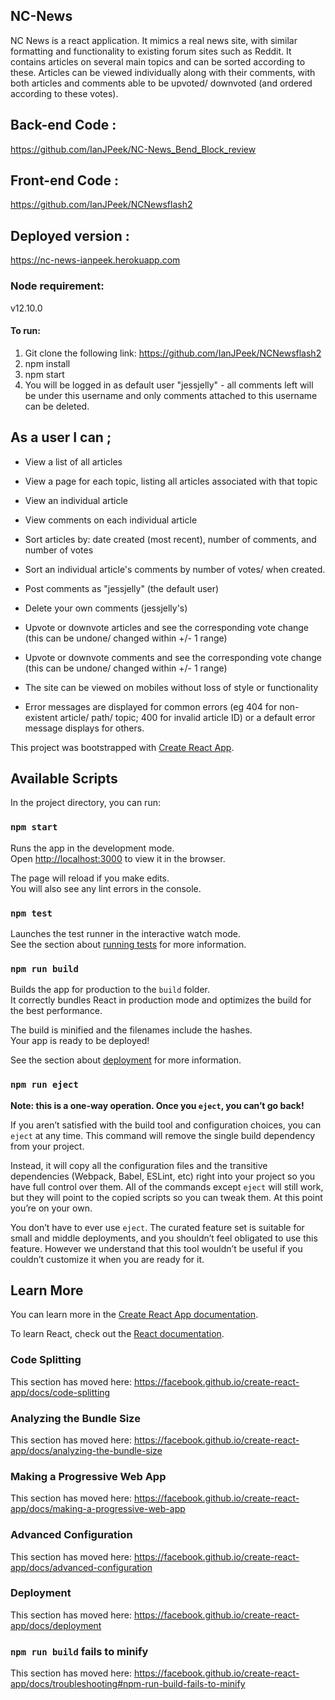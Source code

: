 ## NC-News

NC News is a react application. It mimics a real news site, with similar formatting and functionality to existing forum sites such as Reddit. It contains articles on several main topics and can be sorted according to these. Articles can be viewed individually along with their comments, with both articles and comments able to be upvoted/ downvoted (and ordered according to these votes).

## Back-end Code :
https://github.com/IanJPeek/NC-News_Bend_Block_review

## Front-end Code :
https://github.com/IanJPeek/NCNewsflash2

## Deployed version :
https://nc-news-ianpeek.herokuapp.com

### Node requirement:
v12.10.0

#### To run:
1. Git clone the following link: https://github.com/IanJPeek/NCNewsflash2
2. npm install
3. npm start
4. You will be logged in as default user "jessjelly" - all comments left will be under this username and only comments attached to this username can be deleted.

## As a user I can ;

- View a list of all articles
- View a page for each topic, listing all articles associated with that topic
- View an individual article
- View comments on each individual article
- Sort articles by: date created (most recent), number of comments, and number of votes
- Sort an individual article's comments by number of votes/ when created.
- Post comments as "jessjelly" (the default user)
- Delete your own comments (jessjelly's)
- Upvote or downvote articles and see the corresponding vote change (this can be undone/ changed within +/- 1 range)
- Upvote or downvote comments and see the corresponding vote change (this can be undone/ changed within +/- 1 range)

- The site can be viewed on mobiles without loss of style or functionality
- Error messages are displayed for common errors (eg 404 for non-existent article/ path/ topic; 400 for invalid article ID)  or a default error message displays for others.






This project was bootstrapped with [Create React App](https://github.com/facebook/create-react-app).

## Available Scripts

In the project directory, you can run:

### `npm start`

Runs the app in the development mode.<br />
Open [http://localhost:3000](http://localhost:3000) to view it in the browser.

The page will reload if you make edits.<br />
You will also see any lint errors in the console.

### `npm test`

Launches the test runner in the interactive watch mode.<br />
See the section about [running tests](https://facebook.github.io/create-react-app/docs/running-tests) for more information.

### `npm run build`

Builds the app for production to the `build` folder.<br />
It correctly bundles React in production mode and optimizes the build for the best performance.

The build is minified and the filenames include the hashes.<br />
Your app is ready to be deployed!

See the section about [deployment](https://facebook.github.io/create-react-app/docs/deployment) for more information.

### `npm run eject`

**Note: this is a one-way operation. Once you `eject`, you can’t go back!**

If you aren’t satisfied with the build tool and configuration choices, you can `eject` at any time. This command will remove the single build dependency from your project.

Instead, it will copy all the configuration files and the transitive dependencies (Webpack, Babel, ESLint, etc) right into your project so you have full control over them. All of the commands except `eject` will still work, but they will point to the copied scripts so you can tweak them. At this point you’re on your own.

You don’t have to ever use `eject`. The curated feature set is suitable for small and middle deployments, and you shouldn’t feel obligated to use this feature. However we understand that this tool wouldn’t be useful if you couldn’t customize it when you are ready for it.

## Learn More

You can learn more in the [Create React App documentation](https://facebook.github.io/create-react-app/docs/getting-started).

To learn React, check out the [React documentation](https://reactjs.org/).

### Code Splitting

This section has moved here: https://facebook.github.io/create-react-app/docs/code-splitting

### Analyzing the Bundle Size

This section has moved here: https://facebook.github.io/create-react-app/docs/analyzing-the-bundle-size

### Making a Progressive Web App

This section has moved here: https://facebook.github.io/create-react-app/docs/making-a-progressive-web-app

### Advanced Configuration

This section has moved here: https://facebook.github.io/create-react-app/docs/advanced-configuration

### Deployment

This section has moved here: https://facebook.github.io/create-react-app/docs/deployment

### `npm run build` fails to minify

This section has moved here: https://facebook.github.io/create-react-app/docs/troubleshooting#npm-run-build-fails-to-minify
